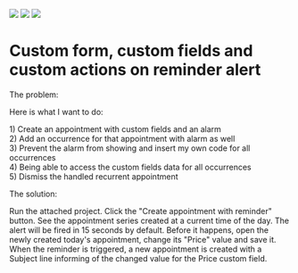 <!-- default badges list -->
![](https://img.shields.io/endpoint?url=https://codecentral.devexpress.com/api/v1/VersionRange/128633552/18.1.3%2B)
[![](https://img.shields.io/badge/Open_in_DevExpress_Support_Center-FF7200?style=flat-square&logo=DevExpress&logoColor=white)](https://supportcenter.devexpress.com/ticket/details/E382)
[![](https://img.shields.io/badge/📖_How_to_use_DevExpress_Examples-e9f6fc?style=flat-square)](https://docs.devexpress.com/GeneralInformation/403183)
<!-- default badges end -->
# Custom form, custom fields and custom actions on reminder alert


<p>The problem:</p>
<p>Here is what I want to do:</p>
<p>1) Create an appointment with custom fields and an alarm<br> 2) Add an occurrence for that appointment with alarm as well<br> 3) Prevent the alarm from showing and insert my own code for all occurrences<br> 4) Being able to access the custom fields data for all occurrences<br> 5) Dismiss the handled recurrent appointment</p>
<p>The solution:</p>
<p>Run the attached project. Click the "Create appointment with reminder" button. See the appointment series created at a current time of the day. The alert will be fired in 15 seconds by default. Before it happens, open the newly created today's appointment, change its "Price" value and save it. When the reminder is triggered, a new appointment is created with a Subject line informing of the changed value for the Price custom field.</p>

<br/>


